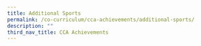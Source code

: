 ```yaml
---
title: Additional Sports
permalink: /co-curriculum/cca-achievements/additional-sports/
description: ""
third_nav_title: CCA Achievements
---
```

